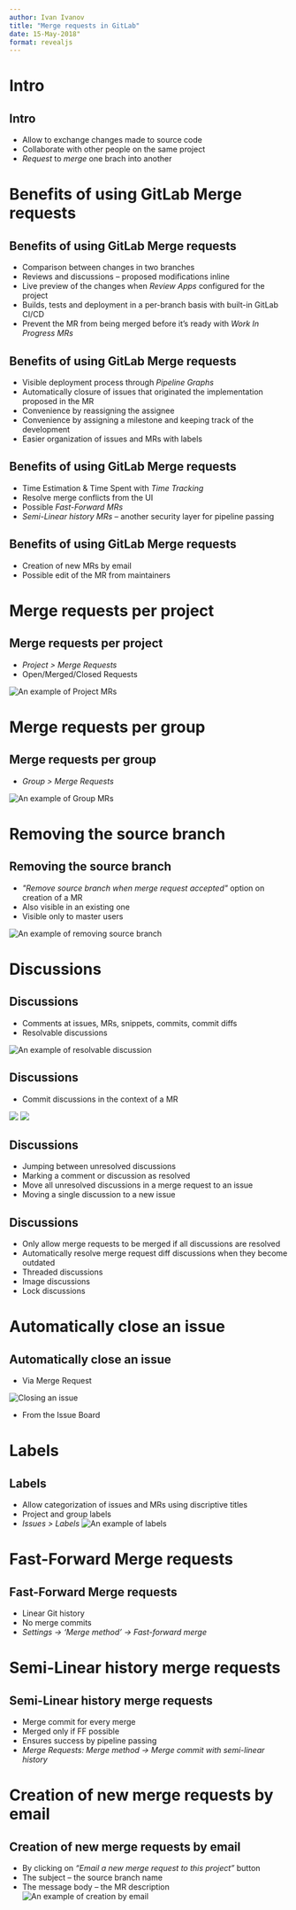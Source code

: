 ```yaml
---
author: Ivan Ivanov
title: "Merge requests in GitLab"
date: 15-May-2018"
format: revealjs
---
```



# Intro

## Intro 

* Allow to exchange changes made to source code
* Collaborate with other people on the same project
* *Request* to *merge* one brach into another

# Benefits of using GitLab Merge requests

## Benefits of using GitLab Merge requests

* Comparison between changes in two branches
* Reviews and discussions – proposed modifications inline
* Live preview of the changes when *Review Apps* configured for the project
* Builds, tests and deployment in a per-branch basis with built-in GitLab CI/CD
* Prevent the MR from being merged before it’s ready with *Work In Progress MRs* 

## Benefits of using GitLab Merge requests

* Visible deployment process through *Pipeline Graphs*
* Automatically closure of issues that originated the implementation proposed in the MR
* Convenience by reassigning the assignee
* Convenience by assigning a milestone and keeping track of the development 
* Easier organization of issues and MRs with labels

## Benefits of using GitLab Merge requests

* Time Estimation & Time Spent with *Time Tracking*
* Resolve merge conflicts from the UI
* Possible *Fast-Forward MRs*
* *Semi-Linear history MRs* – another security layer for pipeline passing

## Benefits of using GitLab Merge requests

* Creation of new MRs by email
* Possible edit of the MR from maintainers

# Merge requests per project

## Merge requests per project

* *Project > Merge Requests*
* Open/Merged/Closed Requests

![An example of Project MRs](img/Screenshot_from_2018-05-30_10-22-25.png)

# Merge requests per group

## Merge requests per group

* *Group > Merge Requests*

![An example of Group MRs](img/group_merge_requests_list_view.png)

# Removing the source branch

## Removing the source branch

* *"Remove source branch when merge request accepted"* option on creation of a MR
* Also visible in an existing one
* Visible only to master users

![An example of removing source branch](img/remove_source_branch_status.png)

# Discussions

## Discussions

* Comments at issues, MRs, snippets, commits, commit diffs
* Resolvable discussions

![An example of resolvable discussion](img/discussion_view.png)

## Discussions

* Commit discussions in the context of a MR

![](img/merge_request_commits_tab.png)
![](img/commit_comment_mr_context.png)

## Discussions

* Jumping between unresolved discussions
* Marking a comment or discussion as resolved
* Move all unresolved discussions in a merge request to an issue
* Moving a single discussion to a new issue

## Discussions

* Only allow merge requests to be merged if all discussions are resolved
* Automatically resolve merge request diff discussions when they become outdated
* Threaded discussions
* Image discussions
* Lock discussions

# Automatically close an issue

## Automatically close an issue

* Via Merge Request

![Closing an issue](img/Screenshot_from_2018-05-25_14-40-48.png)


* From the Issue Board

# Labels

## Labels

* Allow categorization of issues and MRs using discriptive titles
* Project and group labels
* *Issues > Labels*
![An example of labels](img/labels_default.png)

# Fast-Forward Merge requests

## Fast-Forward Merge requests

* Linear Git history
* No merge commits
* *Settings → ‘Merge method’ → Fast-forward merge*

# Semi-Linear history merge requests

## Semi-Linear history merge requests

* Merge commit for every merge
* Merged only if FF possible
* Ensures success by pipeline passing
* *Merge Requests: Merge method → Merge commit with semi-linear history* 

# Creation of new merge requests by email

## Creation of new merge requests by email

* By clicking on *“Email a new merge request to this project”* button
* The subject – the source branch name
* The message body – the MR description 
![An example of creation by email](img/create_from_email.png)


